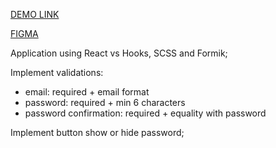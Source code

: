 [DEMO LINK](https://tolik-bilokrylov.github.io/Sing-Up/)

[FIGMA](https://www.figma.com/file/N90535xMelza7jSgvsS9aX/Task-Doc-Registration)

Application using React vs Hooks, SCSS and Formik;

Implement validations:
- email: required + email format
- password: required + min 6 characters
- password confirmation: required + equality with password

Implement button show or hide password;
